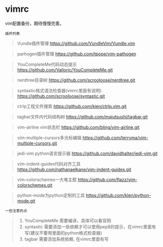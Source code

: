 vimrc
=====

vim配置备份，期待慢慢完善。

``````
插件列表
``````
> Vundle插件管理	https://github.com/VundleVim/Vundle.vim

> parhogen插件管理	    https://github.com/tpope/vim-pathogen 

> YouCompleteMe代码动态提示		https://github.com/Valloric/YouCompleteMe.git

> nerdtree目录树	https://github.com/scrooloose/nerdtree.git

> syntastic格式语法检查器(vimrc里面有说明)	https://github.com/scrooloose/syntastic.git

> ctrlp工程文件搜索     https://github.com/kien/ctrlp.vim.git 

> tagbar文件内代码结构树    https://github.com/majutsushi/tagbar.git

> vim-airline vim状态栏     https://github.com/bling/vim-airline.git

> vim-multiple-cursors多光标编辑    https://github.com/terryma/vim-multiple-cursors.git

> jedi-vim python语言提示器     https://github.com/davidhalter/jedi-vim.git

> vim-indent-guides代码对齐工具     https://github.com/nathanaelkane/vim-indent-guides.git

> vim-colorschemes一大堆主题    https://github.com/flazz/vim-colorschemes.git

> python-mode为python定制的工具     https://github.com/klen/python-mode.git


``````
一些注意的点
``````
> 1. YouCompleteMe 需要编译，具体可以看官网
> 2. syntastic 需要添加一些依赖才可以使用pep8的提示，在vimrc里面有写(建议不要用里面的python格式检查器)
> 3. tagbar 需要添加系统依赖, 在vimrc里面有写
